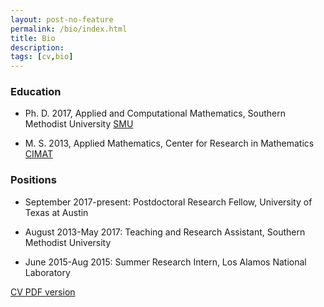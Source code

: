 ```yaml
---
layout: post-no-feature
permalink: /bio/index.html
title: Bio
description: 
tags: [cv,bio]
---
```



### Education

* Ph. D. 2017, Applied and Computational Mathematics, Southern Methodist University [SMU](http://www.smu.edu/Dedman/academics/departments/math)

* M. S. 2013, Applied Mathematics, Center for Research in Mathematics [CIMAT](http://www.cimat.mx/)

### Positions

* September 2017-present: Postdoctoral Research Fellow, University of Texas at Austin

* August 2013-May 2017: Teaching and Research Assistant, Southern Methodist University

* June 2015-Aug 2015: Summer Research Intern, Los Alamos National Laboratory


<a href="/assets/cv-ccc.pdf"> CV PDF version</a>






